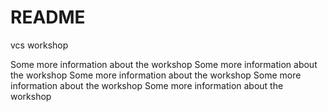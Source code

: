 # README

vcs workshop

Some more information about the workshop
Some more information about the workshop
Some more information about the workshop
Some more information about the workshop
Some more information about the workshop
